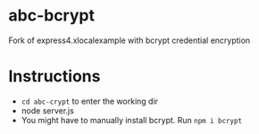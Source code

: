 # abc-bcrypt
Fork of express4.xlocalexample with bcrypt credential encryption

# Instructions
- `cd abc-crypt` to enter the working dir
- node server.js
- You might have to manually install bcrypt. Run `npm i bcrypt`
